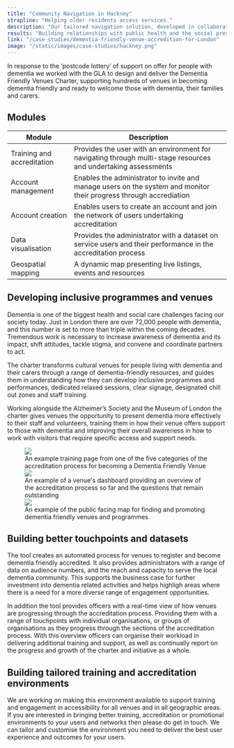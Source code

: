 ```yaml
---
title: "Community Navigation in Hackney"
strapline: "Helping older residents access services."
description: "Our tailored navigation solution, developed in collaboration with Hackney Council, addresses barriers faced by older residents in accessing critical services."
results: "Building relationships with public health and the social prescribing team."
link: "/case-studies/dementia-friendly-venue-accredition-for-London"
image: "/static/images/case-studies/hackney.png"
---
```


In response to the ‘postcode lottery’ of support on offer for people with dementia we worked with the GLA to design and deliver the Dementia Friendly Venues Charter, supporting hundreds of venues in becoming dementia friendly and ready to welcome those with dementia, their families and carers.

<section>
  <h2>Modules</h2>
  <table>
    <thead>
      <tr>
<th>Module</th>
        <th>Description</th>
      </tr>
    </thead>
    <tbody>
      <tr>
        <td>Training and accreditation</td>
        <td>Provides the user with an environment for navigating through multi-stage resources and undertaking assessments</td>
      </tr>
      <tr>
        <td>Account management</td>
        <td>Enables the administrator to invite and manage users on the system and monitor their progress through accrediation</td>
      </tr>
      <tr>
        <td>Account creation</td>
        <td>Enables users to create an account and join the network of users undertaking accreditation</td>
      </tr>
      <tr>
        <td>Data visualisation</td>
        <td>Provides the administrator with a dataset on service users and their performance in the accreditation process</td>
        <tr>
        <td>Geospatial mapping</td>
        <td>A dynamic map presenting live listings, events and resources</td>
      </tr>
    </tbody>
  </table>
</section>

Developing inclusive programmes and venues
---------------------------------------------------------------------------------------------------------------------------------
Dementia is one of the biggest health and social care challenges facing our society today. Just in London there are over 72,000 people with dementia, and this number is set to more than triple within the coming decades. Tremendous work is necessary to increase awareness of dementia and its impact, shift attitudes, tackle stigma, and convene and coordinate partners to act. 

The charter transforms cultural venues for people living with dementia and their carers through a range of dementia-friendly resources, and guides them in understanding how they can develop inclusive programmes and performances, dedicated relaxed sessions, clear signage, designated chill out zones and staff training. 

Working alongside the Alzheimer’s Society and the Museum of London the charter gives venues the opportunity to present dementia more effectively to their staff and volunteers, training them in how their venue offers support to those with dementia and improving their overall awareness in how to work with visitors that require specific access and support needs.

 <figure>
  <img src="{{ '/static/images/use-cases/dfvcart03.png' | url }}" />
  <figcaption>
    An example training page from one of the five categories of the accreditation process for becoming a Dementia Friendly Venue
  </figcaption>
   <img src="{{ '/static/images/use-cases/dfvc-dashboard.png' | url }}" />
  <figcaption>
    An example of a venue's dashboard providing an overview of the accreditation process so far and the questions that remain outstanding
  </figcaption>
      <img src="{{ '/static/images/use-cases/dfvc-map01.png' | url }}" />
  <figcaption>
    An example of the public facing map for finding and promoting dementia friendly venues and programmes
  </figcaption>
</figure>


Building better touchpoints and datasets
---------------------------------------------------------------------------------------------------------------------------------

The tool creates an automated process for venues to register and become dementia friendly accredited. It also provides administrators with a range of data on audience numbers, and the reach and capacity to serve the local dementia community. This supports the business case for further investment into dementia related activities and helps highligh areas where there is a need for a more diverse range of engagement opportunities. 

In addition the tool provides officers with a real-time view of how venues are progressing through the accreditation process. Providing them with a range of touchpoints with individual organisations, or groups of organisations as they progress through the sections of the accreditation process. With this overview officers can organise their workload in delivering additional training and support, as well as continually report on the progress and growth of the charter and initiative as a whole. 

Building tailored training and accreditation environments
---------------------------------------------------------------------------------------------------------------------------------
We are working on making this environment available to support training and engagement in accessibility for all venues and in all geographic areas. If you are interested in bringing better training, accreditation or promotional environments to your users and networks then please do get in touch. We can tailor and customise the environment you need to deliver the best user experience and outcomes for your users. 
